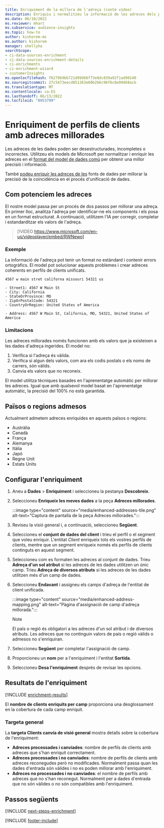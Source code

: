 ```yaml
---
title: Enriquiment de la millora de l'adreça (conté vídeo)
description: Enriquiu i normalitzeu la informació de les adreces dels perfils dels clients amb els models de Microsoft.
ms.date: 06/10/2022
ms.reviewer: mhart
ms.subservice: audience-insights
ms.topic: how-to
author: kishorem-ms
ms.author: kishorem
manager: shellyha
searchScope:
- ci-data-sources-enrichment
- ci-data-sources-enrichment-details
- ci-enrichments
- ci-enrichment-wizard
- customerInsights
ms.openlocfilehash: f6279b9bb721d99d66f73e8dc839a92f1ad90140
ms.sourcegitcommit: 27c5473eecd851263e60b2b6c96f6c0a99d68acb
ms.translationtype: MT
ms.contentlocale: ca-ES
ms.lasthandoff: 06/13/2022
ms.locfileid: "8953799"
---
```

# <a name="enrichment-of-customer-profiles-with-enhanced-addresses"></a>Enriquiment de perfils de clients amb adreces millorades

Les adreces de les dades poden ser desestructurades, incompletes o incorrectes. Utilitzeu els models de Microsoft per normalitzar i enriquir les adreces en el [format del model de dades comú](/common-data-model/schema/core/applicationcommon/address) per obtenir una millor precisió i informació.

També [podeu enriquir les adreces de les](data-sources-enrichment.md) fonts de dades per millorar la precisió de la coincidència en el procés d'unificació de dades. 

## <a name="how-we-enhance-addresses"></a>Com potenciem les adreces

El nostre model passa per un procés de dos passos per millorar una adreça. En primer lloc, analitza l'adreça per identificar-ne els components i els posa en un format estructurat. A continuació, utilitzem l'IA per corregir, completar i estandarditzar els valors de l'adreça.

> [!VIDEO https://www.microsoft.com/en-us/videoplayer/embed/RWNewo]

### <a name="example"></a>Exemple

La informació de l'adreça pot tenir un format no estàndard i contenir errors ortogràfics. El model pot solucionar aquests problemes i crear adreces coherents en perfils de clients unificats.

```Input
4567 w main stret californa missouri 54321 us
```

```Output
- Street1: 4567 W Main St
- City: California
- StateOrProvince: MO
- ZipOrPostalCode: 54321
- CountryOrRegion: United States of America

- Address: 4567 W Main St, California, MO, 54321, United States of America
```

### <a name="limitations"></a>Limitacions

Les adreces millorades només funcionen amb els valors que ja existeixen a les dades d'adreça ingerides. El model no:

1. Verifica si l'adreça és vàlida.
2. Verifica si algun dels valors, com ara els codis postals o els noms de carrers, són vàlids.
3. Canvia els valors que no reconeix.

El model utilitza tècniques basades en l'aprenentatge automàtic per millorar les adreces. Igual que amb qualsevol model basat en l'aprenentatge automàtic, la precisió del 100% no està garantida.

## <a name="supported-countries-or-regions"></a>Països o regions admesos

Actualment admetem adreces enriquides en aquests països o regions:

- Austràlia
- Canadà
- França
- Alemanya
- Itàlia
- Japó
- Regne Unit
- Estats Units

## <a name="configure-the-enrichment"></a>Configurar l'enriquiment

1. Aneu a **Dades** > **Enriquiment** i seleccioneu la pestanya **Descobreix**.

1. Seleccioneu **Enriqueix les meves dades** a la peça **Adreces millorades**.

   :::image type="content" source="media/enhanced-addresses-tile.png" alt-text="Captura de pantalla de la peça Adreces millorades.":::

1. Reviseu la visió general i, a continuació, seleccioneu **Següent**.

1. Seleccioneu el **conjunt de dades del client** i trieu el perfil o el segment que voleu enriquir. L'entitat *Client* enriqueix tots els vostres perfils de clients, mentre que un segment enriqueix només els perfils de clients continguts en aquest segment.

1. Seleccioneu com es formaten les adreces al conjunt de dades. Trieu **Adreça d'un sol atribut** si les adreces de les dades utilitzen un únic camp. Trieu **Adreça de diversos atributs** si les adreces de les dades utilitzen més d'un camp de dades.

1. Seleccioneu **Endavant** i assigneu els camps d'adreça de l'entitat de client unificada.

    :::image type="content" source="media/enhanced-address-mapping.png" alt-text="Pàgina d'assignació de camp d'adreça millorada.":::

   > [!NOTE]
   > El país o regió és obligatori a les adreces d'un sol atribut i de diversos atributs. Les adreces que no continguin valors de país o regió vàlids o admesos no s'enriquiran.

1. Seleccioneu **Següent** per completar l'assignació de camp.

1. Proporcioneu un **nom** per a l'enriquiment i l'entitat **Sortida**.

1. Seleccioneu **Desa l'enriquiment** després de revisar les opcions.

## <a name="enrichment-results"></a>Resultats de l'enriquiment

[!INCLUDE [enrichment-results](includes/enrichment-results.md)]

El **nombre de clients enriquits per camp** proporciona una desglossament en la cobertura de cada camp enriquit.

### <a name="overview-card"></a>Targeta general

La **targeta Clients canvia de visió general** mostra detalls sobre la cobertura de l'enriquiment:

- **Adreces processades i canviades**: nombre de perfils de clients amb adreces que s'han enriquit correctament.
- **Adreces processades i no canviades**: nombre de perfils de clients amb adreces reconegudes però no modificades. Normalment passa quan les dades d'entrada són vàlides i no es poden millorar amb l'enriquiment.
- **Adreces no processades i no canviades**: el nombre de perfils amb adreces que no s'han reconegut. Normalment per a dades d'entrada que no són vàlides o no són compatibles amb l'enriquiment.

## <a name="next-steps"></a>Passos següents

[!INCLUDE [next-steps-enrichment](includes/next-steps-enrichment.md)]

[!INCLUDE [footer-include](includes/footer-banner.md)]
